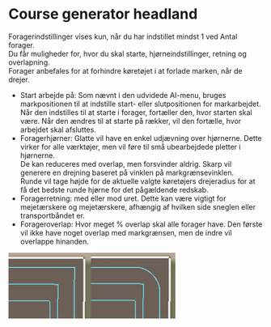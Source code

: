 # Course generator headland  
Foragerindstillinger vises kun, når du har indstillet mindst 1 ved Antal forager.  
Du får muligheder for, hvor du skal starte, hjørneindstillinger, retning og overlapning.  
Forager anbefales for at forhindre køretøjet i at forlade marken, når de drejer.  


  
- Start arbejde på: Som nævnt i den udvidede AI-menu, bruges markpositionen til at indstille start- eller slutpositionen for markarbejdet.  
Når den indstilles til at starte i forager, fortæller den, hvor starten skal være. Når den ændres til at starte på rækker, vil den fortælle, hvor arbejdet skal afsluttes.  
- Foragerhjørner: Glatte vil have en enkel udjævning over hjørnerne. Dette virker for alle værktøjer, men vil føre til små ubearbejdede pletter i hjørnerne.  
De kan reduceres med overlap, men forsvinder aldrig. Skarp vil generere en drejning baseret på vinklen på markgrænsevinklen.  
Runde vil tage højde for de aktuelle valgte køretøjers drejeradius for at få det bedste runde hjørne for det pågældende redskab.  
- Foragerretning: med eller mod uret. Dette kan være vigtigt for mejetærskere og mejetærskere, afhængig af hvilken side sneglen eller transportbåndet er.  
- Forageroverlap: Hvor meget % overlap skal alle forager have. Den første vil ikke have noget overlap med markgrænsen, men de indre vil overlappe hinanden.  


![Image](../assets/images/sharproundcorner_0_0_330_130.png)

